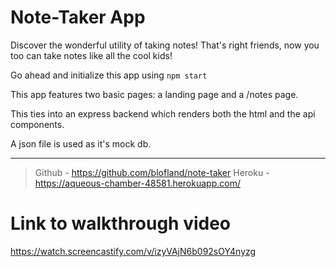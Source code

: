 # Note-Taker App
Discover the wonderful utility of taking notes! That's right friends, now you too can take notes like all the cool kids! 

Go ahead and initialize this app using ``` npm start ``` 

This app features two basic pages: a landing page and a /notes page.

This ties into an express backend which renders both the html and the api components. 

A json file is used as it's mock db. 

---

> Github - https://github.com/blofland/note-taker
> Heroku - https://aqueous-chamber-48581.herokuapp.com/

# Link to walkthrough video
https://watch.screencastify.com/v/izyVAjN6b092sOY4nyzg
